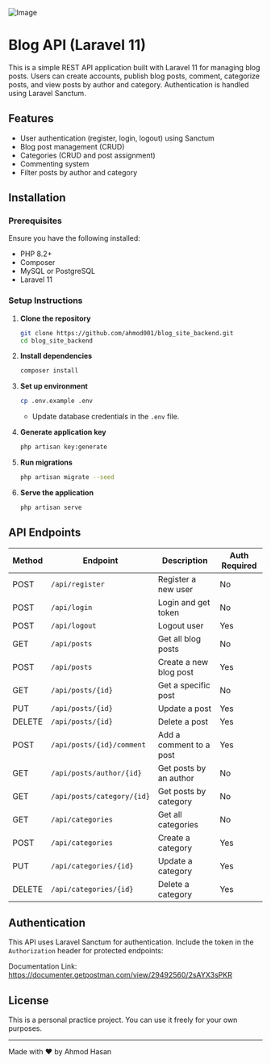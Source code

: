 ![Image](https://github.com/user-attachments/assets/aa3c401f-10cd-470c-ac60-360d0d860c18)

# Blog API (Laravel 11)

This is a simple REST API application built with Laravel 11 for managing blog posts. Users can create accounts, publish blog posts, comment, categorize posts, and view posts by author and category. Authentication is handled using Laravel Sanctum.

## Features

- User authentication (register, login, logout) using Sanctum
- Blog post management (CRUD)
- Categories (CRUD and post assignment)
- Commenting system
- Filter posts by author and category

## Installation

### Prerequisites
Ensure you have the following installed:

- PHP 8.2+
- Composer
- MySQL or PostgreSQL
- Laravel 11

### Setup Instructions

1. **Clone the repository**
   ```sh
   git clone https://github.com/ahmod001/blog_site_backend.git
   cd blog_site_backend
   ```

2. **Install dependencies**
   ```sh
   composer install
   ```

3. **Set up environment**
   ```sh
   cp .env.example .env
   ```
   - Update database credentials in the `.env` file.

4. **Generate application key**
   ```sh
   php artisan key:generate
   ```

5. **Run migrations**
   ```sh
   php artisan migrate --seed
   ```

6. **Serve the application**
   ```sh
   php artisan serve
   ```

## API Endpoints

| Method | Endpoint                 | Description                      | Auth Required|
|--------|--------------------------|----------------------------------|--------------|
| POST   | `/api/register`          | Register a new user              | No           |
| POST   | `/api/login`             | Login and get token              | No           |
| POST   | `/api/logout`            | Logout user                      | Yes          |
| GET    | `/api/posts`             | Get all blog posts               | No           |
| POST   | `/api/posts`             | Create a new blog post           | Yes          |
| GET    | `/api/posts/{id}`        | Get a specific post              | No           |
| PUT    | `/api/posts/{id}`        | Update a post                    | Yes          |
| DELETE | `/api/posts/{id}`        | Delete a post                    | Yes          |
| POST   | `/api/posts/{id}/comment`| Add a comment to a post          | Yes          |
| GET    | `/api/posts/author/{id}` | Get posts by an author           | No           |
| GET    | `/api/posts/category/{id}` | Get posts by category          | No           |
| GET    | `/api/categories`        | Get all categories               | No           |
| POST   | `/api/categories`        | Create a category                | Yes          |
| PUT    | `/api/categories/{id}`   | Update a category                | Yes          |
| DELETE | `/api/categories/{id}`   | Delete a category                | Yes          |

## Authentication

This API uses Laravel Sanctum for authentication. Include the token in the `Authorization` header for protected endpoints:

Documentation Link: https://documenter.getpostman.com/view/29492560/2sAYX3sPKR

## License

This is a personal practice project. You can use it freely for your own purposes.

---

Made with ❤️ by Ahmod Hasan
